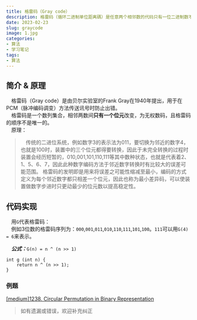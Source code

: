 ```yaml
---
title: 格雷码（Gray code）
description: 格雷码（循环二进制单位距离碼）是任意两个相邻数的代码只有一位二进制数不同的编码，它与奇偶校验码同属可靠性编码。
date: 2023-02-23
slug: graycode
image: 1.jpg
categories:
- 算法
- 学习笔记
tags:
- 算法
---
```


## 简介 & 原理
&emsp;格雷码（Gray code）是由贝尔实验室的Frank Gray在1940年提出，用于在PCM（脉冲编码调变）方法传送讯号时防止出错。  
&emsp;格雷码是一个数列集合，相邻两数间**只有一个位元**改变，为无权数码，且格雷码的顺序不是唯一的。  
&emsp;原理：
>&emsp;传统的二进位系统，例如数字3的表示法为011，要切换为邻近的数字4，也就是100时，装置中的三个位元都得要转换，因此于未完全转换的过程时装置会经历短暂的，010,001,101,110,111等其中数种状态，也就是代表着2、1、5、6、7，因此此种数字编码方法于邻近数字转换时有比较大的误差可能范围。
格雷码的发明即是用来将误差之可能性缩减至最小，编码的方式定义为每个邻近数字都只相差一个位元，因此也称为最小差异码，可以使装置做数字步进时只更动最少的位元数以提高稳定性。

## 代码实现
&emsp;用`G`代表格雷码：  
&emsp;例如3位数的格雷码序列为：`000`,`001`,`011`,`010`,`110`,`111`,`101`,`100`。`111`可以用`G(4) = 6`来表示。  

&emsp;***公式：***`G(n) = n ^ (n >> 1)`
```
int g (int n) {
    return n ^ (n >> 1);
}
```
### 例题
[[medium]1238. Circular Permutation in Binary Representation](https://leetcode.com/problems/circular-permutation-in-binary-representation/description/ "1238. Circular Permutation in Binary Representation")
> 如有遗漏或错误，欢迎补充纠正